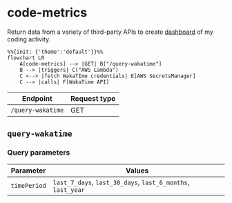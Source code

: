 # code-metrics

Return data from a variety of third-party APIs to create [dashboard](https://systemsobscure.blog/code-metrics/) of my coding activity.

```mermaid
%%{init: {'theme':'default'}}%%
flowchart LR
    A[code-metrics] --> |GET| B["/query-wakatime"]
    B --> |triggers| C("AWS Lambda")
    C <--> |fetch WakaTIme credentials| E[AWS SecretsManager]
    C --> |calls| F[WakaTime API]
```

| Endpoint          | Request type |
| ----------------- | ------------ |
| `/query-wakatime` | GET          |

## `query-wakatime`

### Query parameters

| Parameter    | Values                                                      |
| ------------ | ----------------------------------------------------------- |
| `timePeriod` | `last_7_days`, `last_30_days`, `last_6_months`, `last_year` |
